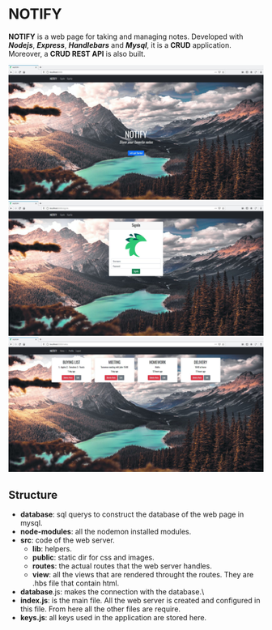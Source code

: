 # NOTIFY
**NOTIFY** is a web page for taking and managing notes. Developed with ***Nodejs***, ***Express***, ***Handlebars*** and ***Mysql***, it is a **CRUD** application. Moreover, a **CRUD REST API** is also built.

![](docs/notify_index.jpg)
![](docs/notify_signin.jpg)
![](docs/notify_notes.jpg)

## Structure
* **database**: sql querys to construct the database of the web page in mysql.
* **node-modules**: all the nodemon installed modules.
* **src**: code of the web server.
  * **lib**: helpers.
  * **public**: static dir for css and images.
  * **routes**: the actual routes that the web server handles.
  * **view**: all the views that are rendered throught the routes. They are .hbs file that contain html.
* **database**.js: makes the connection with the database.\
* **index.js**: is the main file. All the web server is created and configured in this file. From here all the other files are require.
* **keys.js**: all keys used in the application are stored here.
